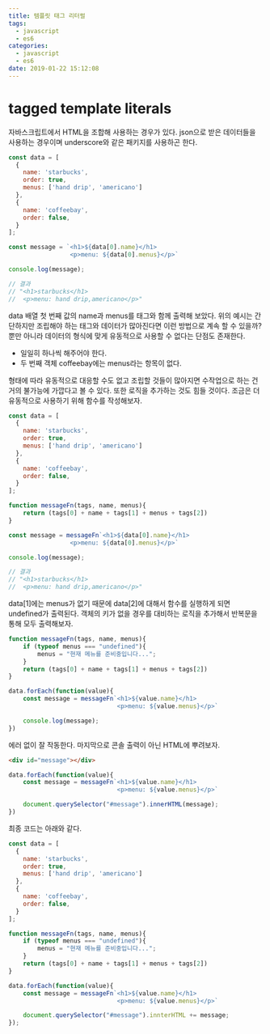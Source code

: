 ```yaml
---
title: 템플릿 태그 리터럴
tags:
  - javascript
  - es6
categories:
  - javascript
  - es6
date: 2019-01-22 15:12:08
---
```


# tagged template literals

자바스크립트에서 HTML을 조합해 사용하는 경우가 있다. json으로 받은 데이터들을 사용하는 경우이며 underscore와 같은 패키지를 사용하곤 한다. 

```javascript
const data = [
  {
    name: 'starbucks',
	order: true,
	menus: ['hand drip', 'americano']
  },
  {
	name: 'coffeebay',
    order: false,
  }
];

const message = `<h1>${data[0].name}</h1>
				 <p>menu: ${data[0].menus}</p>`

console.log(message);

// 결과
// "<h1>starbucks</h1>
//  <p>menu: hand drip,americano</p>"
```

data 배열 첫 번째 값의 name과 menus를 태그와 함께 출력해 보았다. 위의 예시는 간단하지만 조립해야 하는 태그와 데이터가 많아진다면 이런 방법으로 계속 할 수 있을까? 뿐만 아니라 데이터의 형식에 맞게 유동적으로 사용할 수 없다는 단점도 존재한다.

* 일일히 하나씩 해주어야 한다.
* 두 번째 객체 coffeebay에는 menus라는 항목이 없다.

형태에 따라 유동적으로 대응할 수도 없고 조립할 것들이 많아지면 수작업으로 하는 건 거의 불가능에 가깝다고 볼 수 있다. 또한 로직을 추가하는 것도 힘들 것이다. 조금은 더 유동적으로 사용하기 위해 함수를 작성해보자.

```javascript
const data = [
  {
    name: 'starbucks',
	order: true,
	menus: ['hand drip', 'americano']
  },
  {
	name: 'coffeebay',
    order: false,
  }
];

function messageFn(tags, name, menus){
	return (tags[0] + name + tags[1] + menus + tags[2])
}

const message = messageFn`<h1>${data[0].name}</h1>
				 <p>menu: ${data[0].menus}</p>`

console.log(message);

// 결과
// "<h1>starbucks</h1>
//  <p>menu: hand drip,americano</p>"
```

data[1]에는 menus가 없기 때문에 data[2]에 대해서 함수를 실행하게 되면 undefined가 출력된다. 객체의 키가 없을 경우를 대비하는 로직을 추가해서 반복문을 통해 모두 출력해보자.

```javascript
function messageFn(tags, name, menus){
    if (typeof menus === "undefined"){
        menus = "현재 메뉴를 준비중입니다...";
    }
    return (tags[0] + name + tags[1] + menus + tags[2])   
}

data.forEach(function(value){
    const message = messageFn`<h1>${value.name}</h1>
                              <p>menu: ${value.menus}</p>`

    console.log(message);
})
```

에러 없이 잘 작동한다. 마지막으로 콘솔 출력이 아닌 HTML에 뿌려보자.

```html
<div id="message"></div>
```

```javascript
data.forEach(function(value){
    const message = messageFn`<h1>${value.name}</h1>
                              <p>menu: ${value.menus}</p>`

    document.querySelector("#message").innerHTML(message);
})
```

최종 코드는 아래와 같다.

```javascript
const data = [
  {
    name: 'starbucks',
	order: true,
	menus: ['hand drip', 'americano']
  },
  {
	name: 'coffeebay',
    order: false,
  }
];

function messageFn(tags, name, menus){
    if (typeof menus === "undefined"){
        menus = "현재 메뉴를 준비중입니다...";
    }
    return (tags[0] + name + tags[1] + menus + tags[2])   
}

data.forEach(function(value){
    const message = messageFn`<h1>${value.name}</h1>
                              <p>menu: ${value.menus}</p>`

    document.querySelector("#message").innterHTML += message;
});
```


